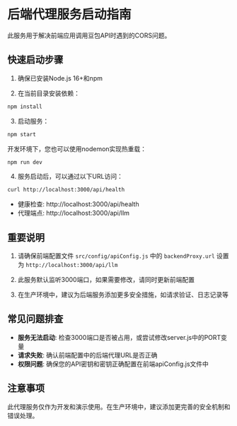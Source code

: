 # 后端代理服务启动指南

此服务用于解决前端应用调用豆包API时遇到的CORS问题。

## 快速启动步骤

1. 确保已安装Node.js 16+和npm

2. 在当前目录安装依赖：
```bash
npm install
```

3. 启动服务：
```bash
npm start
```

   开发环境下，您也可以使用nodemon实现热重载：
```bash
npm run dev
```

4. 服务启动后，可以通过以下URL访问：
```bash
curl http://localhost:3000/api/health
```
   - 健康检查: http://localhost:3000/api/health
   - 代理端点: http://localhost:3000/api/llm

## 重要说明

1. 请确保前端配置文件 `src/config/apiConfig.js` 中的 `backendProxy.url` 设置为 `http://localhost:3000/api/llm`

2. 此服务默认监听3000端口，如果需要修改，请同时更新前端配置

3. 在生产环境中，建议为后端服务添加更多安全措施，如请求验证、日志记录等

## 常见问题排查

- **服务无法启动**: 检查3000端口是否被占用，或尝试修改server.js中的PORT变量
- **请求失败**: 确认前端配置中的后端代理URL是否正确
- **权限问题**: 确保您的API密钥和密钥正确配置在前端apiConfig.js文件中

## 注意事项

此代理服务仅作为开发和演示使用。在生产环境中，建议添加更完善的安全机制和错误处理。